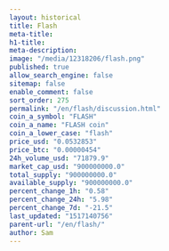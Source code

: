 ```yaml
---
layout: historical
title: Flash
meta-title: 
h1-title: 
meta-description: 
image: "/media/12318206/flash.png"
published: true
allow_search_engine: false
sitemap: false
enable_comment: false
sort_order: 275
permalink: "/en/flash/discussion.html"
coin_a_symbol: "FLASH"
coin_a_name: "FLASH coin"
coin_a_lower_case: "flash"
price_usd: "0.0532853"
price_btc: "0.00000454"
24h_volume_usd: "71879.9"
market_cap_usd: "900000000.0"
total_supply: "900000000.0"
available_supply: "900000000.0"
percent_change_1h: "0.58"
percent_change_24h: "5.98"
percent_change_7d: "-21.5"
last_updated: "1517140756"
parent-url: "/en/flash/"
author: Sam
---
```


